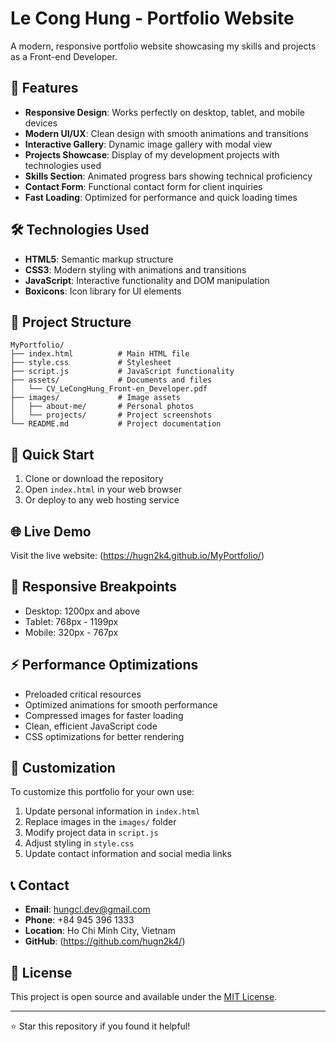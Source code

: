 # Le Cong Hung - Portfolio Website

A modern, responsive portfolio website showcasing my skills and projects as a Front-end Developer.

## 🚀 Features

- **Responsive Design**: Works perfectly on desktop, tablet, and mobile devices
- **Modern UI/UX**: Clean design with smooth animations and transitions
- **Interactive Gallery**: Dynamic image gallery with modal view
- **Projects Showcase**: Display of my development projects with technologies used
- **Skills Section**: Animated progress bars showing technical proficiency
- **Contact Form**: Functional contact form for client inquiries
- **Fast Loading**: Optimized for performance and quick loading times

## 🛠️ Technologies Used

- **HTML5**: Semantic markup structure
- **CSS3**: Modern styling with animations and transitions
- **JavaScript**: Interactive functionality and DOM manipulation
- **Boxicons**: Icon library for UI elements

## 📁 Project Structure

```
MyPortfolio/
├── index.html          # Main HTML file
├── style.css           # Stylesheet
├── script.js           # JavaScript functionality
├── assets/             # Documents and files
│   └── CV_LeCongHung_Front-en_Developer.pdf
├── images/             # Image assets
│   ├── about-me/       # Personal photos
│   └── projects/       # Project screenshots
└── README.md           # Project documentation
```

## 🚀 Quick Start

1. Clone or download the repository
2. Open `index.html` in your web browser
3. Or deploy to any web hosting service

## 🌐 Live Demo

Visit the live website: (https://hugn2k4.github.io/MyPortfolio/)

## 📱 Responsive Breakpoints

- Desktop: 1200px and above
- Tablet: 768px - 1199px
- Mobile: 320px - 767px

## ⚡ Performance Optimizations

- Preloaded critical resources
- Optimized animations for smooth performance
- Compressed images for faster loading
- Clean, efficient JavaScript code
- CSS optimizations for better rendering

## 🔧 Customization

To customize this portfolio for your own use:

1. Update personal information in `index.html`
2. Replace images in the `images/` folder
3. Modify project data in `script.js`
4. Adjust styling in `style.css`
5. Update contact information and social media links

## 📞 Contact

- **Email**: hungcl.dev@gmail.com
- **Phone**: +84 945 396 1333
- **Location**: Ho Chi Minh City, Vietnam
- **GitHub**: (https://github.com/hugn2k4/)

## 📄 License

This project is open source and available under the [MIT License](LICENSE).

---

⭐ Star this repository if you found it helpful!
